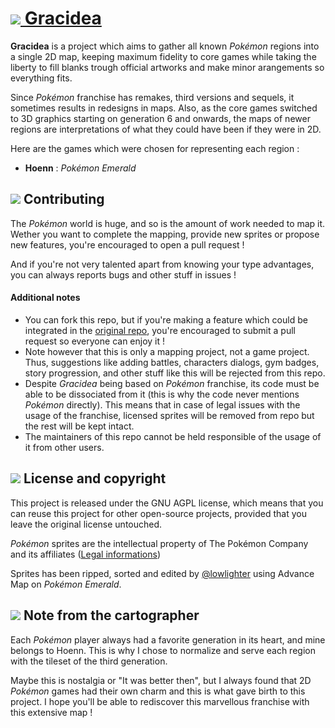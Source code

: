 # [![](https://github.com/lowlighter/gracidea/blob/master/client/imgs/icons/gracidea.png) Gracidea](https://pokemap.lecoq.io/)

**Gracidea** is a project which aims to gather all known *Pokémon* regions into a single 2D map, keeping maximum fidelity to core games while taking the liberty to fill blanks trough official artworks and make minor arangements so everything fits.

Since *Pokémon* franchise has remakes, third versions and sequels, it sometimes results in redesigns in maps.
Also, as the core games switched to 3D graphics starting on generation 6 and onwards, the maps of newer regions are interpretations of what they could have been if they were in 2D.  

Here are the games which were chosen for representing each region : 
* **Hoenn** : *Pokémon Emerald* 

## ![](https://github.com/lowlighter/gracidea/blob/master/client/imgs/icons/contribute.png) Contributing

The *Pokémon* world is huge, and so is the amount of work needed to map it. Wether you want to complete the mapping, provide new sprites or propose new features, you're encouraged to open a pull request ! 

And if you're not very talented apart from knowing your type advantages, you can always reports bugs and other stuff in issues ! 

#### Additional notes
- You can fork this repo, but if you're making a feature which could be integrated in the [original repo](https://github.com/lowlighter/gracidea), you're encouraged to submit a pull request so everyone can enjoy it !
- Note however that this is only a mapping project, not a game project. Thus, suggestions like adding battles, characters dialogs, gym badges, story progression, and other stuff like this will be rejected from this repo. 
- Despite *Gracidea* being based on *Pokémon* franchise, its code must be able to be dissociated from it (this is why the code never mentions *Pokémon* directly). This means that in case of legal issues with the usage of the franchise, licensed sprites will be removed from repo but the rest will be kept intact.
- The maintainers of this repo cannot be held responsible of the usage of it from other users.

## ![](https://github.com/lowlighter/gracidea/blob/master/client/imgs/icons/licenses.png) License and copyright

This project is released under the GNU AGPL license, which means that you can reuse this project for other open-source projects, provided that you leave the original license untouched.

*Pokémon* sprites are the intellectual property of The Pokémon Company and its affiliates ([Legal informations](https://www.pokemon.com/us/legal/))

Sprites has been ripped, sorted and edited by [@lowlighter](https://github.com/lowlighter/) using Advance Map on *Pokémon Emerald*. 

## ![](https://github.com/lowlighter/gracidea/blob/master/client/imgs/icons/map.png) Note from the cartographer

Each *Pokémon* player always had a favorite generation in its heart, and mine belongs to Hoenn. This is why I chose to normalize and serve each region with the tileset of the third generation. 

Maybe this is nostalgia or "It was better then", but I always found that 2D *Pokémon* games had their own charm and this is what gave birth to this project. I hope you'll be able to rediscover this marvellous franchise with this extensive map !
